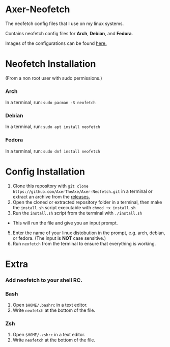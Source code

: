 # Axer-Neofetch

The neofetch config files that I use on my linux systems.

Contains neofetch config files for **Arch**, **Debian**, and **Fedora**.

Images of the configurations can be found [here.](https://imgur.com/a/GiqpgAi)

# Neofetch Installation
(From a non root user with sudo permissions.)
### Arch
In a terminal, run: `sudo pacman -S neofetch`
### Debian
In a terminal, run: `sudo apt install neofetch`
### Fedora
In a terminal, run: `sudo dnf install neofetch`

# Config Installation
1. Clone this repository with `git clone https://github.com/AxerTheAxe/Axer-Neofetch.git` in a terminal or extract an archive from the [releases.](https://github.com/AxerTheAxe/Axer-Neofetch/releases)
2. Open the cloned or extracted repository folder in a terminal, then make the `install.sh` script executable with `chmod +x install.sh`
3. Run the `install.sh` script from the terminal with `./install.sh` 
- This will run the file and give you an input prompt.
5. Enter the name of your linux distobution in the prompt, e.g. arch, debian, or fedora. (The input is **NOT** case sensitive.)
6. Run `neofetch` from the terminal to ensure that everything is working.

# Extra

### Add neofetch to your shell RC.

### Bash
1. Open `$HOME/.bashrc` in a text editor.
2. Write `neofetch` at the bottom of the file.
### Zsh
1. Open `$HOME/.zshrc` in a text editor.
2. Write `neofetch` at the bottom of the file.
